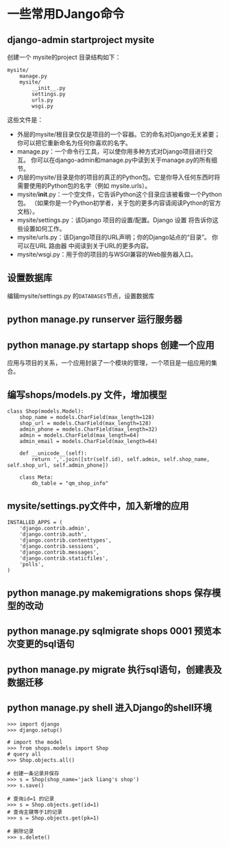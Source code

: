 # **一些常用DJango命令**

## django-admin startproject mysite
创建一个 mysite的project
目录结构如下：
```
mysite/
    manage.py
    mysite/
        __init__.py
        settings.py
        urls.py
        wsgi.py
```
这些文件是：

* 外层的mysite/根目录仅仅是项目的一个容器。它的命名对Django无关紧要；你可以把它重新命名为任何你喜欢的名字。
* manage.py：一个命令行工具，可以使你用多种方式对Django项目进行交互。 你可以在django-admin和manage.py中读到关于manage.py的所有细节。
* 内层的mysite/目录是你的项目的真正的Python包。它是你导入任何东西时将需要使用的Python包的名字（例如 mysite.urls）。
* mysite/__init__.py：一个空文件，它告诉Python这个目录应该被看做一个Python包。 （如果你是一个Python初学者，关于包的更多内容请阅读Python的官方文档）。
* mysite/settings.py：该Django 项目的设置/配置。Django 设置 将告诉你这些设置如何工作。
* mysite/urls.py：该Django项目的URL声明；你的Django站点的“目录”。 你可以在URL 路由器 中阅读到关于URL的更多内容。
* mysite/wsgi.py：用于你的项目的与WSGI兼容的Web服务器入口。

## 设置数据库
编辑mysite/settings.py 的`DATABASES`节点，设置数据库

##  python manage.py runserver 运行服务器

## python manage.py startapp shops  创建一个应用
应用与项目的关系，一个应用封装了一个模块的管理，一个项目是一组应用的集合。

## 编写shops/models.py 文件，增加模型
```
class Shop(models.Model):
    shop_name = models.CharField(max_length=128)
    shop_url = models.CharField(max_length=128)
    admin_phone = models.CharField(max_length=32)
    admin = models.CharField(max_length=64)
    admin_email = models.CharField(max_length=64)

    def __unicode__(self):
        return ','.join([str(self.id), self.admin, self.shop_name, self.shop_url, self.admin_phone])

    class Meta:
        db_table = "qm_shop_info"
```
## mysite/settings.py文件中，加入新增的应用
```
INSTALLED_APPS = (
    'django.contrib.admin',
    'django.contrib.auth',
    'django.contrib.contenttypes',
    'django.contrib.sessions',
    'django.contrib.messages',
    'django.contrib.staticfiles',
    'polls',
)
```

## python manage.py makemigrations shops  保存模型的改动

## python manage.py sqlmigrate shops 0001 预览本次变更的sql语句

## python manage.py migrate  执行sql语句，创建表及数据迁移

## python manage.py shell 进入Django的shell环境
```
>>> import django
>>> django.setup()

# import the model
>>> from shops.models import Shop
# query all
>>> Shop.objects.all()

# 创建一条记录并保存
>>> s = Shop(shop_name='jack liang's shop')
>>> s.save()

# 查询id=1 的记录
>>> s = Shop.objects.get(id=1)
# 查询主键等于1的记录
>>> s = Shop.objects.get(pk=1)

# 删除记录
>>> s.delete()
```
